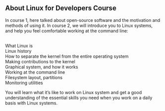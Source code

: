 ## About Linux for Developers Course

In course 1, here talked about open-source software and the motivation and methods of using it. In course 2, we will introduce you to Linux systems, and help you feel comfortable working at the command line:

<br>What Linux is
<br>Linux history
<br>How to separate the kernel from the entire operating system
<br>Making contributions to the kernel
<br>Graphical system, and how it works
<br>Working at the command line
<br>Filesystem layout, partitions
<br>Monitoring utilities

You will learn what it’s like to work on Linux system and get a good understanding of the essential skills you need when you work on a daily basis with Linux systems.
